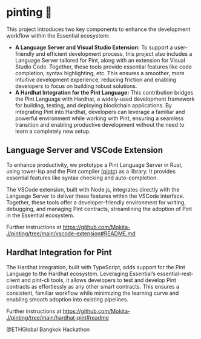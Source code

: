 # pinting 🍻
This project introduces two key components to enhance the development workflow within the Essential ecosystem:

- **A Language Server and Visual Studio Extension:** To support a user-friendly and efficient development process, this project also includes a Language Server tailored for Pint, along with an extension for Visual Studio Code. Together, these tools provide essential features like code completion, syntax highlighting, etc. This ensures a smoother, more intuitive development experience, reducing friction and enabling developers to focus on building robust solutions.
- **A Hardhat Integration for the Pint Language:** This contribution bridges the Pint Language with Hardhat, a widely-used development framework for building, testing, and deploying blockchain applications. By integrating Pint into Hardhat, developers can leverage a familiar and powerful environment while working with Pint, ensuring a seamless transition and enabling productive development without the need to learn a completely new setup.




## Language Server and VSCode Extension

To enhance productivity, we prototype a Pint Language Server in Rust, using tower-lsp and the Pint compiler [(pintc)](https://github.com/essential-contributions/pint) as a library. It provides essential features like syntax checking and auto-completion.

The VSCode extension, built with Node.js, integrates directly with the Language Server to deliver these features within the VSCode interface. Together, these tools offer a developer-friendly environment for writing, debugging, and managing Pint contracts, streamlining the adoption of Pint in the Essential ecosystem.

Further instructions at https://github.com/Mokita-J/pinting/tree/main/vscode-extension#README.md

## Hardhat Integration for Pint

The Hardhat integration, built with TypeScript, adds support for the Pint Language to the Hardhat ecosystem. Leveraging Essential’s essential-rest-client and pint-cli tools, it allows developers to test and develop Pint contracts as effortlessly as any other smart contracts. This ensures a consistent, familiar workflow while minimizing the learning curve and enabling smooth adoption into existing pipelines.

Further instructions at https://github.com/Mokita-J/pinting/tree/main/hardhat-pint#readme





@ETHGlobal Bangkok Hackathon

